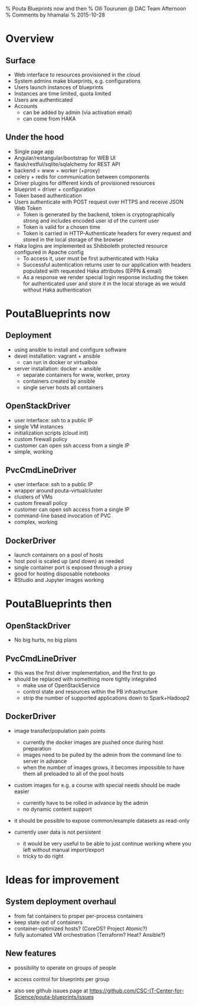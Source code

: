 % Pouta Blueprints now and then
% Olli Tourunen @ DAC Team Afternoon
% Comments by hhamalai
% 2015-10-28


# Overview

## Surface

- Web interface to resources provisioned in the cloud
- System admins make blueprints, e.g. configurations
- Users launch instances of blueprints
- Instances are time limited, quota limited
- Users are authenticated
- Accounts 
    - can be added by admin (via activation email)
    - can come from HAKA

## Under the hood
- Single page app
- Angular/restangular/bootstrap for WEB UI
- flask/restful/sqlite/sqlalchemy for REST API
- backend = www + worker (+proxy)
- celery + redis for communication between components
- Driver plugins for different kinds of provisioned resources
- blueprint = driver + configuration
- Token based authentication
- Users authenticate with POST request over HTTPS and receive JSON Web Token
    - Token is generated by the backend, token is cryptographically strong and includes encoded user id of the current user
    - Token is valid for a chosen time
    - Token is carried in HTTP-Authenticate headers for every request and stored in the local storage of the browser
- Haka logins are implemented as Shibboleth protected resource configured in Apache config
    - To access it, user must be first authenticated with Haka
    - Successful autentication returns user to our application with headers populated with requested Haka attributes (EPPN & email)
    - As a response we render special login response including the token for authenticated user and store it in the local storage as we would without Haka authentication

# PoutaBlueprints now

## Deployment
- using ansible to install and configure software
- devel installation: vagrant + ansible
    - can run in docker or virtualbox 
- server installation: docker + ansible
    - separate containers for www, worker, proxy
    - containers created by ansible
    - single server hosts all containers

## OpenStackDriver

- user interface: ssh to a public IP
- single VM instances
- initialization scripts (cloud init)
- custom firewall policy
- customer can open ssh access from a single IP
- simple, working

## PvcCmdLineDriver

- user interface: ssh to a public IP
- wrapper around pouta-virtualcluster
- clusters of VMs
- custom firewall policy
- customer can open ssh access from a single IP
- command-line based invocation of PVC
- complex, working

## DockerDriver

- launch containers on a pool of hosts
- host pool is scaled up (and down) as needed
- single container port is exposed through a proxy
- good for hosting disposable notebooks
- RStudio and Jupyter images working

# PoutaBlueprints then

## OpenStackDriver

- No big hurts, no big plans

## PvcCmdLineDriver

- this was the first driver implementation, and the first to go
- should be replaced with something more tightly integrated
    - make use of OpenStackService
    - control state and resources within the PB infrastructure
    - strip the number of supported applications down to Spark+Hadoop2

## DockerDriver

- image transfer/population pain points
    - currently the docker images are pushed once during host preparation
    - images need to be pulled by the admin from the command line to server in advance
    - when the number of images grows, it becomes impossible to have them all preloaded to
      all of the pool hosts
      
- custom images for e.g. a course with special needs should be made easier 
    - currently have to be rolled in advance by the admin
    - no dynamic content support

- it should be possible to expose common/example datasets as read-only 
    
- currently user data is not persistent
    - it would be very useful to be able to just continue working where you left 
      without manual import/export
    - tricky to do right

# Ideas for improvement

## System deployment overhaul

- from fat containers to proper per-process containers
- keep state out of containers
- container-optimized hosts? (CoreOS? Project Atomic?)
- fully automated VM orchestration (Terraform? Heat? Ansible?)


## New features 

- possibility to operate on groups of people

- access control for blueprints per group

- also see github issues page at https://github.com/CSC-IT-Center-for-Science/pouta-blueprints/issues

